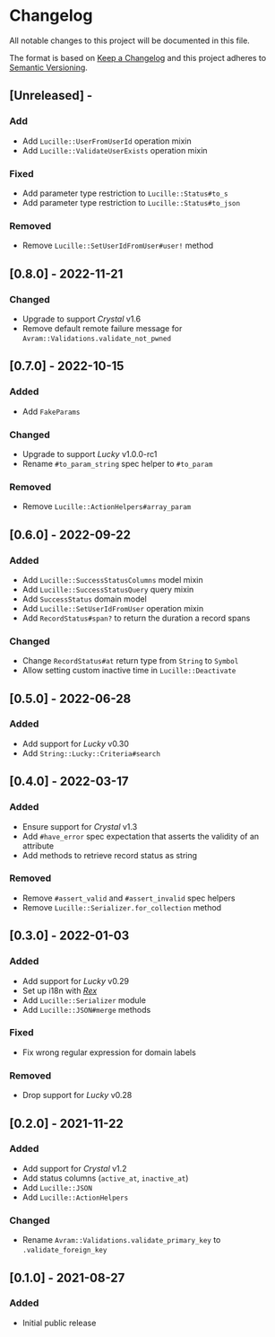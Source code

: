 # Changelog

All notable changes to this project will be documented in this file.

The format is based on [Keep a Changelog](http://keepachangelog.com/en/1.0.0/)
and this project adheres to [Semantic Versioning](http://semver.org/spec/v2.0.0.html).

## [Unreleased] - 

### Add
- Add `Lucille::UserFromUserId` operation mixin
- Add `Lucille::ValidateUserExists` operation mixin

### Fixed
- Add parameter type restriction to `Lucille::Status#to_s`
- Add parameter type restriction to `Lucille::Status#to_json`

### Removed
- Remove `Lucille::SetUserIdFromUser#user!` method

## [0.8.0] - 2022-11-21

### Changed
- Upgrade to support *Crystal* v1.6
- Remove default remote failure message for `Avram::Validations.validate_not_pwned`

## [0.7.0] - 2022-10-15

### Added
- Add `FakeParams`

### Changed
- Upgrade to support *Lucky* v1.0.0-rc1
- Rename `#to_param_string` spec helper to `#to_param`

### Removed
- Remove `Lucille::ActionHelpers#array_param`

## [0.6.0] - 2022-09-22

### Added
- Add `Lucille::SuccessStatusColumns` model mixin
- Add `Lucille::SuccessStatusQuery` query mixin
- Add `SuccessStatus` domain model
- Add `Lucille::SetUserIdFromUser` operation mixin
- Add `RecordStatus#span?` to return the duration a record spans

### Changed
- Change `RecordStatus#at` return type from `String` to `Symbol`
- Allow setting custom inactive time in `Lucille::Deactivate`

## [0.5.0] - 2022-06-28

### Added
- Add support for *Lucky* v0.30
- Add `String::Lucky::Criteria#search`

## [0.4.0] - 2022-03-17

### Added
- Ensure support for *Crystal* v1.3
- Add `#have_error` spec expectation that asserts the validity of an attribute
- Add methods to retrieve record status as string

### Removed
- Remove `#assert_valid` and `#assert_invalid` spec helpers
- Remove `Lucille::Serializer.for_collection` method

## [0.3.0] - 2022-01-03

### Added
- Add support for *Lucky* v0.29
- Set up i18n with [*Rex*](https://github.com/GrottoPress/rex)
- Add `Lucille::Serializer` module
- Add `Lucille::JSON#merge` methods

### Fixed
- Fix wrong regular expression for domain labels

### Removed
- Drop support for *Lucky* v0.28

## [0.2.0] - 2021-11-22

### Added
- Add support for *Crystal* v1.2
- Add status columns (`active_at`, `inactive_at`)
- Add `Lucille::JSON`
- Add `Lucille::ActionHelpers`

### Changed
- Rename `Avram::Validations.validate_primary_key` to `.validate_foreign_key`

## [0.1.0] - 2021-08-27

### Added
- Initial public release
